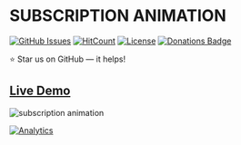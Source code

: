 # SUBSCRIPTION ANIMATION

[![GitHub Issues](https://img.shields.io/badge/contributions-welcome-brightgreen.svg?style=flat)](https://github.com/alikinvv/subscription-animation/issues)  [![HitCount](http://hits.dwyl.com/alikinvv/subscription-animation.svg)](http://hits.dwyl.com/alikinvv/subscription-animation)  [![License](https://img.shields.io/badge/license-MIT-blue.svg)](https://opensource.org/licenses/MIT)  [![Donations Badge](https://yourdonation.rocks/images/badge.svg)](https://www.paypal.me/alikinvv)

:star: Star us on GitHub — it helps!

## [Live Demo](https://alikinvv.github.io/subscription-animation/build/)

![subscription animation](https://cdn.dribbble.com/users/1773016/screenshots/5750060/5.gif)

[![Analytics](https://ga-beacon.appspot.com/UA-31485994-5/subscription-animation-repo)](https://github.com/alikinvv/subscription-animation)
